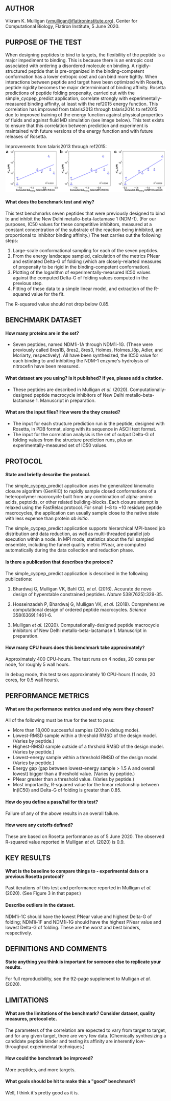 ## AUTHOR
Vikram K. Mulligan (vmulligan@flatironinstitute.org), Center for Computational Biology, Flatiron Institute, 5 June 2020.

## PURPOSE OF THE TEST

When designing peptides to bind to targets, the flexibility of the peptide is a major impediment to binding.  This is because there is an entropic cost associated with ordering a disordered molecule on binding.  A rigidly-structured peptide that is pre-organized in the binding-competent conformation has a lower entropic cost and can bind more tightly.  When interactions between peptide and target have been optimized with Rosetta, peptide rigidity becomes the major determininant of binding affinity.  Rosetta predictions of peptide folding propensity, carried out with the simple\_cycpep\_predict application, correlate strongly with experimentally-measured binding affinity, at least with the ref2015 energy function.  This correlation has improved from talaris2013 through talaris2014 to ref2015 due to improved training of the energy function against physical properties of fluids and against fluid MD  simulation (see image below).  This test exists to ensure that this correlation between prediction and experiment is maintained with future versions of the energy function and with future releases of Rosetta.

Improvements from talaris2013 through ref2015:
![Improvements from talaris2013 through ref2015](Mulligan_2020_SuppFig_comparing_sfxns.png)

#### What does the benchmark test and why?

This test benchmarks seven peptides that were previously designed to bind to and inhibit the New Delhi metallo-beta-lactamase 1 (NDM-1).  (For our purposes, IC50 values for these competitive inhibitors, measured at a constant concentration of the substrate of the reaction being inhibited, are proportional to inhibitor binding affinity.)  The test carries out the following steps:

1.  Large-scale conformational sampling for each of the seven peptides.
2.  From the energy landscape sampled, calculation of the metrics PNear and estimated Delta-G of folding (which are closely-relarted measures of propensity to be rigid in the binding-competent conformation).
3.  Plotting of the logarithm of experimentally-measured IC50 values against the computed Delta-G of folding values computed in the previous step.
4.  Fitting of these data to a simple linear model, and extraction of the R-squared value for the fit.

The R-squared value should not drop below 0.85.

## BENCHMARK DATASET

#### How many proteins are in the set?

- Seven peptides, named NDM1i-1A through NDM1i-1G.  (These were previously called 8res1B, 8res2, 8res3, Holmes, Holmes_l8p, Adler, and Moriarty, respectively).  All have been synthesized, the IC50 value for each binding to and inhibiting the NDM-1 enzyme's hydrolysis of nitrocefin have been measured.

#### What dataset are you using? Is it published? If yes, please add a citation.

- These peptides are described in Mulligan _et al._ (2020).  Computationally-designed peptide macrocycle inhibitors of New Delhi metallo-beta-lactamase 1.  Manuscript in preparation.

#### What are the input files? How were the they created?

- The input for each structure prediction run is the peptide, designed with Rosetta, in PDB format, along with its sequence in ASCII text format.
- The input for the correlation analysis is the set of output Delta-G of folding values from the structure prediction runs, plus an experimentally-measured set of IC50 values.

## PROTOCOL
#### State and briefly describe the protocol.

The simple\_cycpep\_predict application uses the generalized kinematic closure algorithm (GenKIC) to rapidly sample closed conformations of a heteropolymer macrocycle built from any combination of alpha-amino acids, peptoids, or other related building-blocks.  Each closure attempt is relaxed using the FastRelax protocol.  For small (~8 to ~10 residue) peptide macrocycles, the application can usually sample close to the native state with less expense than protein _ab initio_.

The simple\_cycpep\_predict application supports hierarchical MPI-based job distribution and data reduction, as well as multi-threaded parallel job execution within a node.  In MPI mode, statistics about the full sampled ensemble, including the funnel quality metric PNear, are computed automatically during the data collection and reduction phase.

#### Is there a publication that describes the protocol?

The simple\_cycpep\_predict application is described in the following publications:

1.  Bhardwaj G, Mulligan VK,  Bahl CD, _et al._ (2016).  Accurate de novo design of hyperstable constrained peptides.  _Nature_ 538(7625):329-35.

2.  Hosseinzadeh P, Bhardwaj G, Mulligan VK, _et al._ (2018).  Comprehensive computational design of ordered peptide macrocycles.  _Science_ 358(6369):1461-6.

3.  Mulligan _et al._ (2020).  Computationally-designed peptide macrocycle inhibitors of New Delhi metallo-beta-lactamase 1.  Manuscript in preparation.

#### How many CPU hours does this benchmark take approximately?

Approximately 400 CPU-hours.  The test runs on 4 nodes, 20 cores per node, for roughly 5 wall hours.

In debug mode, this test takes approximately 10 CPU-hours (1 node, 20 cores, for 0.5 wall hours).

## PERFORMANCE METRICS

#### What are the performance metrics used and why were they chosen?

All of the following must be true for the test to pass:

- More than 18,000 successful samples (200 in debug mode).
- Lowest-RMSD sample within a threshold RMSD of the design model.  (Varies by peptide.)
- Highest-RMSD sample outside of a thrshold RMSD of the design model.  (Varies by peptide.)
- Lowest-energy sample within a threshold RMSD of the design model.  (Varies by peptide.)
- Energy gap (gap between lowest-energy sample > 1.5 A and overall lowest) bigger than a threshold value.  (Varies by peptide.)
- PNear greater than a threshold value.  (Varies by peptide.)
- Most importantly, R-squared value for the linear relationship between ln(IC50) and Delta-G of folding is greater than 0.85.

#### How do you define a pass/fail for this test?

Failure of any of the above results in an overall failure.

#### How were any cutoffs defined?

These are based on Rosetta performance as of 5 June 2020.  The observed R-squared value reported in Mulligan _et al._ (2020) is 0.9.

## KEY RESULTS

#### What is the baseline to compare things to - experimental data or a previous Rosetta protocol?

Past iterations of this test and performance reported in Mulligan _et al._ (2020).  (See Figure 3 in that paper.)

#### Describe outliers in the dataset.

NDM1i-1C should have the lowest PNear value and highest Delta-G of folding; NDM1i-1F and NDM1i-1G should have the highest PNear value and lowest Delta-G of folding.  These are the worst and best binders, respectively.

## DEFINITIONS AND COMMENTS

#### State anything you think is important for someone else to replicate your results.

For full reproducibility, see the 92-page supplement to Mulligan _et al._ (2020).

## LIMITATIONS

#### What are the limitations of the benchmark? Consider dataset, quality measures, protocol etc.

The parameters of the correlation are expected to vary from target to target, and for any given target, there are very few data.  (Chemically synthesizing a candidate peptide binder and testing its affinity are inherently low-throughput experimental techniques.)

#### How could the benchmark be improved?

More peptides, and more targets.

#### What goals should be hit to make this a "good" benchmark?

Well, I think it's pretty good as it is.

